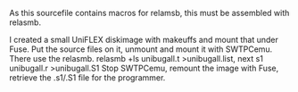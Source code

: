 As this sourcefile contains macros for relamsb, this must be assembled with relasmb.

I created a small UniFLEX diskimage with makeuffs and mount that under Fuse. Put the
source files on it, unmount and mount it with SWTPCemu. There use the relasmb.
relasmb +ls unibugall.t >unibugall.list, next s1 unibugall.r >unibugall.S1
Stop SWTPCemu, remount the image with Fuse, retrieve the .s1/.S1 file for the
programmer.


